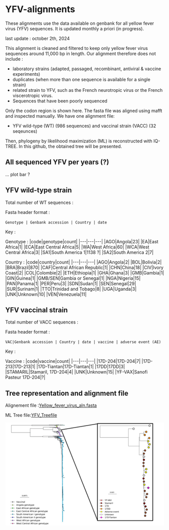# YFV-alignments
These alignments use the data available on genbank for all yellow fever virus (YFV) sequences. It is updated monthly a priori (in progress).

last update : october 2th, 2024 

This alignment is cleaned and filtered to keep only yellow fever virus sequences around 11,000 bp in length. Our alignment therefore does not include :
* laboratory strains (adapted, passaged, recombinant, antiviral & vaccine experiments)
* duplicates (when more than one sequence is available for a single strain)
* related strain to YFV, such as the French neurotropic virus or the French viscerotropic virus.
* Sequences that have been poorly sequenced

Only the codon region is shown here. The fasta file was aligned using mafft and inspected manually. We have one alignment file:
* YFV wild-type (WT) (986 sequences) and vaccinal strain (VACC) (32 seqeunces)

Then, phylogeny by likelihood maximization (ML) is reconstructed with IQ-TREE. In this github, the obtained tree will be presented. 

## All sequenced YFV per years (?)

... plot bar ? 

## YFV wild-type strain
 Total number of WT sequences : 

Fasta header format : 

`Genotype | Genbank accession | Country | date`

Key :

Genotype :
|code|genotype|count|
|---|---|---|
|AGO|Angola|23|
|EA|East Africa|1|
|ECA|East Central Africa|5|
|WA|West Africa|60|
|WCA|West Central Africa|3|
|SA1|South America 1|1138 ?|
|SA2|South America 2|7|

Country :
|code|country|count|
|---|---|---|
|AGO|Angola|2|
|BOL|Bolivia|2|
|BRA|Brazil|870|
|CAF|Central African Republic|1|
|CHN|China|18|
|CIV|Ivory Coast|2|
|COL|Colombie|2|
|ETH|Ethiopia|1|
|GHA|Ghana|3|
|GMB|Gambia|1|
|GIN|Guinea|1|
|GMB/SEN|Gambia or Senegal|1|
|NGA|Nigeria|15|
|PAN|Panama|1|
|PER|Peru|3|
|SDN|Sudan|1|
|SEN|Senegal|29|
|SUR|Surinam|1|
|TTO|Trinidad and Tobago|8|
|UGA|Uganda|3|
|UNK|Unknown|10|
|VEN|Venezuela|11|



## YFV vaccinal strain
Total number of VACC sequences : 

Fasta header format : 

`VAC|Genbank accession | Country | date | vaccine | adverse event (AE)`

Key :

Vaccine :
|code|vaccine|count|
|---|---|---|
|17D-204|17D-204|7|
|17D-213|17D-213|1|
|17D-Tiantan|17D-Tiantan|1|
|17DD|17DD|3|
|STAMARIL|Stamaril, 17D-204|4|
|UNK|Unknown|15|
|YF-VAX|Sanofi Pasteur 17D-204|?|

## Tree representation and alignment file
Alignement file :[Yellow_fever_virus_aln.fasta](https://github.com/Snseli/YFV-alignments/blob/main/Yellow%20fever%20alignements/YFV_aln_14092023.fasta)

ML Tree file:[YFV_Treefile](https://github.com/Snseli/YFV-alignments/blob/main/yellow%20fever%20treefile/YFV_aln_14092023_treefile.treefile)

![image](https://github.com/Snseli/YFV-alignments/blob/main/PNG/TREE_and_SUBTREE_MAJoct_YFV.PNG)

